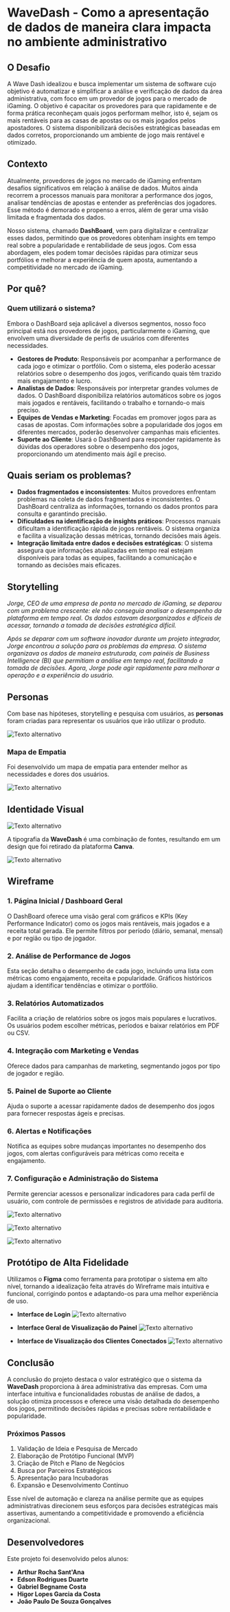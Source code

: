 # WaveDash - Como a apresentação de dados de maneira clara impacta no ambiente administrativo

## O Desafio

A Wave Dash idealizou e busca implementar um sistema de software cujo objetivo é automatizar e simplificar a 
análise e verificação de dados da área administrativa, com foco em um provedor de jogos para o mercado de 
iGaming. O objetivo é capacitar os provedores para que rapidamente e de forma prática reconheçam quais jogos 
performam melhor, isto é, sejam os mais rentáveis para as casas de apostas ou os mais jogados pelos apostadores. 
O sistema disponibilizará decisões estratégicas baseadas em dados corretos, proporcionando um ambiente de jogo 
mais rentável e otimizado.

## Contexto

Atualmente, provedores de jogos no mercado de iGaming enfrentam desafios significativos em relação à análise de 
dados. Muitos ainda recorrem a processos manuais para monitorar a performance dos jogos, analisar tendências de 
apostas e entender as preferências dos jogadores. Esse método é demorado e propenso a erros, além de gerar uma 
visão limitada e fragmentada dos dados.

Nosso sistema, chamado **DashBoard**, vem para digitalizar e centralizar esses dados, permitindo que os 
provedores obtenham insights em tempo real sobre a popularidade e rentabilidade de seus jogos. Com essa 
abordagem, eles podem tomar decisões rápidas para otimizar seus portfólios e melhorar a experiência de quem 
aposta, aumentando a competitividade no mercado de iGaming.

## Por quê?

### Quem utilizará o sistema?

Embora o DashBoard seja aplicável a diversos segmentos, nosso foco principal está nos provedores de jogos, 
particularmente o iGaming, que envolvem uma diversidade de perfis de usuários com diferentes necessidades.

- **Gestores de Produto**: Responsáveis por acompanhar a performance de cada jogo e otimizar o portfólio. Com o 
sistema, eles poderão acessar relatórios sobre o desempenho dos jogos, verificando quais têm trazido mais 
engajamento e lucro.
- **Analistas de Dados**: Responsáveis por interpretar grandes volumes de dados. O DashBoard disponibiliza 
relatórios automáticos sobre os jogos mais jogados e rentáveis, facilitando o trabalho e tornando-o mais 
preciso.
- **Equipes de Vendas e Marketing**: Focadas em promover jogos para as casas de apostas. Com informações sobre a 
popularidade dos jogos em diferentes mercados, poderão desenvolver campanhas mais eficientes.
- **Suporte ao Cliente**: Usará o DashBoard para responder rapidamente às dúvidas dos operadores sobre o 
desempenho dos jogos, proporcionando um atendimento mais ágil e preciso.

## Quais seriam os problemas?

- **Dados fragmentados e inconsistentes**: Muitos provedores enfrentam problemas na coleta de dados fragmentados 
e inconsistentes. O DashBoard centraliza as informações, tornando os dados prontos para consulta e garantindo 
precisão.
- **Dificuldades na identificação de insights práticos**: Processos manuais dificultam a identificação rápida de 
jogos rentáveis. O sistema organiza e facilita a visualização dessas métricas, tornando decisões mais ágeis.
- **Integração limitada entre dados e decisões estratégicas**: O sistema assegura que informações atualizadas em 
tempo real estejam disponíveis para todas as equipes, facilitando a comunicação e tornando as decisões mais 
eficazes.

## Storytelling

*Jorge, CEO de uma empresa de ponta no mercado de iGaming, se deparou com um problema crescente: ele não 
conseguia analisar o desempenho da plataforma em tempo real. Os dados estavam desorganizados e difíceis de 
acessar, tornando a tomada de decisões estratégica difícil.*

*Após se deparar com um software inovador durante um projeto integrador, Jorge encontrou a solução para os 
problemas da empresa. O sistema organizava os dados de maneira estruturada, com painéis de Business Intelligence 
(BI) que permitiam a análise em tempo real, facilitando a tomada de decisões. Agora, Jorge pode agir rapidamente 
para melhorar a operação e a experiência do usuário.*

## Personas

Com base nas hipóteses, storytelling e pesquisa com usuários, as **personas** foram criadas para representar os 
usuários que irão utilizar o produto.

![Texto alternativo](https://cdn-images-1.medium.com/max/1600/1*NTIsJ5GvwzqAIL6hD16LOw.png)

### Mapa de Empatia

Foi desenvolvido um mapa de empatia para entender melhor as necessidades e dores dos usuários.

![Texto alternativo](https://cdn-images-1.medium.com/max/1600/1*rMaeCCtk0z-rFc8Ze2pP3g.jpeg)

## Identidade Visual

![Texto alternativo](https://cdn-images-1.medium.com/max/1600/1*5liI-Q-2qyY5qYYPGP_dKg.png)

A tipografia da **WaveDash** é uma combinação de fontes, resultando em um design que foi retirado da plataforma 
**Canva**.

![Texto alternativo](https://cdn-images-1.medium.com/max/1600/1*nXA6ARZauaGzePY_a9OitA.png)

## Wireframe

### 1. Página Inicial / Dashboard Geral
O DashBoard oferece uma visão geral com gráficos e KPIs (Key Performance Indicator) como os jogos mais 
rentáveis, mais jogados e a receita total gerada. Ele permite filtros por período (diário, semanal, mensal) e 
por região ou tipo de jogador.

### 2. Análise de Performance de Jogos
Esta seção detalha o desempenho de cada jogo, incluindo uma lista com métricas como engajamento, receita e 
popularidade. Gráficos históricos ajudam a identificar tendências e otimizar o portfólio.

### 3. Relatórios Automatizados
Facilita a criação de relatórios sobre os jogos mais populares e lucrativos. Os usuários podem escolher 
métricas, períodos e baixar relatórios em PDF ou CSV.

### 4. Integração com Marketing e Vendas
Oferece dados para campanhas de marketing, segmentando jogos por tipo de jogador e região.

### 5. Painel de Suporte ao Cliente
Ajuda o suporte a acessar rapidamente dados de desempenho dos jogos para fornecer respostas ágeis e precisas.

### 6. Alertas e Notificações
Notifica as equipes sobre mudanças importantes no desempenho dos jogos, com alertas configuráveis para métricas 
como receita e engajamento.

### 7. Configuração e Administração do Sistema
Permite gerenciar acessos e personalizar indicadores para cada perfil de usuário, com controle de permissões e 
registros de atividade para auditoria.

![Texto alternativo](https://cdn-images-1.medium.com/max/1600/1*JT_XSFBHU29f4PiNKo_BTw.png)

![Texto alternativo](https://cdn-images-1.medium.com/max/1600/1*-m3ubVoWTB4KUqw2ZCGMNw.png)

![Texto alternativo](https://cdn-images-1.medium.com/max/1600/1*4yRkB4sjim3jr6k8FOHFhA.png)

## Protótipo de Alta Fidelidade

Utilizamos o **Figma** como ferramenta para prototipar o sistema em alto nível, tornando a idealização feita 
através do Wireframe mais intuitiva e funcional, corrigindo pontos e adaptando-os para uma melhor experiência de 
uso.

- **Interface de Login**
![Texto alternativo](https://cdn-images-1.medium.com/max/1600/1*kp7_WF7dRnaVXeIz-xeS3w.png)

- **Interface Geral de Visualização do Painel**
![Texto alternativo](https://cdn-images-1.medium.com/max/1600/1*zdD1WPvOpP26YNAsoUXg9g.png)

- **Interface de Visualização dos Clientes Conectados**
![Texto alternativo](https://cdn-images-1.medium.com/max/1600/1*XlgtLPU9gY-TTI7rDFORaQ.png)


## Conclusão

A conclusão do projeto destaca o valor estratégico que o sistema da **WaveDash** proporciona à área 
administrativa das empresas. Com uma interface intuitiva e funcionalidades robustas de análise de dados, a 
solução otimiza processos e oferece uma visão detalhada do desempenho dos jogos, permitindo decisões rápidas e 
precisas sobre rentabilidade e popularidade.

### Próximos Passos

1. Validação de Ideia e Pesquisa de Mercado
2. Elaboração de Protótipo Funcional (MVP)
3. Criação de Pitch e Plano de Negócios
4. Busca por Parceiros Estratégicos
5. Apresentação para Incubadoras
6. Expansão e Desenvolvimento Contínuo

Esse nível de automação e clareza na análise permite que as equipes administrativas direcionem seus esforços 
para decisões estratégicas mais assertivas, aumentando a competitividade e promovendo a eficiência 
organizacional.

## Desenvolvedores

Este projeto foi desenvolvido pelos alunos:
- **Arthur Rocha Sant'Ana**
- **Edson Rodrigues Duarte**
- **Gabriel Begname Costa**
- **Higor Lopes Garcia da Costa**
- **João Paulo De Souza Gonçalves**
